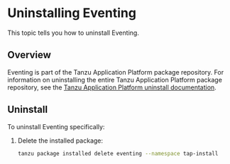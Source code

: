 # Uninstalling Eventing

This topic tells you how to uninstall Eventing.

## Overview

Eventing is part of the Tanzu Application Platform package repository. For information on uninstalling the entire Tanzu Application Platform package repository, see the [Tanzu Application Platform uninstall documentation](https://docs.vmware.com/en/Tanzu-Application-Platform/1.7/tap/uninstall.html).

## Uninstall

To uninstall Eventing specifically:

1. Delete the installed package:
    ```sh
    tanzu package installed delete eventing --namespace tap-install
    ```
